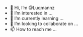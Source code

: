 - 👋 Hi, I’m @Luqmannz
- 👀 I’m interested in ...
- 🌱 I’m currently learning ...
- 💞️ I’m looking to collaborate on ...
- 📫 How to reach me ...

<!---
Luqmannz/Luqmannz is a ✨ special ✨ repository because its `README.md` (this file) appears on your GitHub profile.
You can click the Preview link to take a look at your changes.
--->
